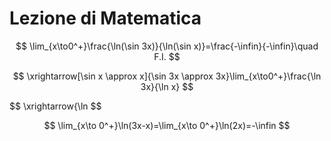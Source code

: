 # Lezione di Matematica

$$
\lim_{x\to0^+}\frac{\ln(\sin 3x)}{\ln(\sin x)}=\frac{-\infin}{-\infin}\quad F.I.
$$


$$
\xrightarrow[\sin x \approx x]{\sin 3x \approx 3x}\lim_{x\to0^+}\frac{\ln 3x}{\ln x}
$$

$$
\xrightarrow{\ln
$$

$$
\lim_{x\to 0^+}\ln(3x-x)=\lim_{x\to 0^+}\ln(2x)=-\infin
$$
<!--stackedit_data:
eyJoaXN0b3J5IjpbLTIwNTU4NzQzNTddfQ==
-->